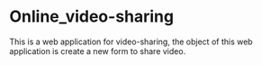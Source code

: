 # Online_video-sharing
This is a web application for video-sharing, the object of this web application is create a new form to share video.
